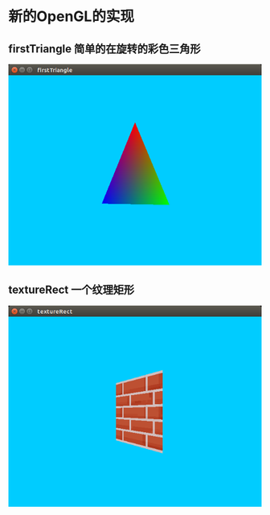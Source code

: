 # 新的OpenGL的实现

## firstTriangle 简单的在旋转的彩色三角形
![image](firstTriangle.png)

## textureRect 一个纹理矩形
![image](textureRect.png)

